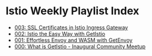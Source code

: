# Istio Weekly Playlist Index

- [003: SSL Certificates in Istio Ingress Gateway](./episodes/003)
- [002: Istio the Easy Way with GetIstio](./episodes/002)
- [001: Effortless Envoy and WASM with GetEnvoy](./episodes/001)
- [000: What is GetIstio - Inaugural Community Meetup](./episodes/000)
